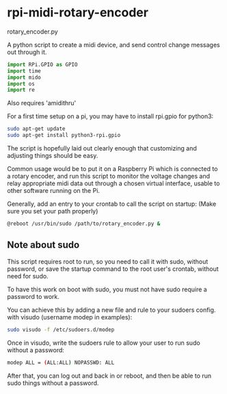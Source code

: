 # rpi-midi-rotary-encoder

rotary_encoder.py

A python script to create a midi device, and send control change messages out through it.

```python
import RPi.GPIO as GPIO
import time
import mido
import os
import re
```

Also requires 'amidithru'

For a first time setup on a pi, you may have to install rpi.gpio for python3:

```bash
sudo apt-get update
sudo apt-get install python3-rpi.gpio 
```

The script is hopefully laid out clearly enough that customizing and adjusting things should be easy.

Common usage would be to put it on a Raspberry Pi which is connected to a rotary encoder, and run this script to monitor the voltage changes and relay appropriate midi data out through a chosen virtual interface, usable to other software running on the Pi.

Generally, add an entry to your crontab to call the script on startup:
(Make sure you set your path properly)

```bash
@reboot /usr/bin/sudo /path/to/rotary_encoder.py &
```

Note about sudo
---------------

This script requires root to run, so you need to call it with sudo, without password, or save the startup command to the root user's crontab, without need for sudo.

To have this work on boot with sudo, you must not have sudo require a password to work.

You can achieve this by adding a new file and rule to your sudoers config. with visudo (username modep in examples):

```bash
sudo visudo -f /etc/sudoers.d/modep
```

Once in visudo, write the sudoers rule to allow your user to run sudo without a password:

```bash
modep ALL = (ALL:ALL) NOPASSWD: ALL
```

After that, you can log out and back in or reboot, and then be able to run sudo things without a password.

